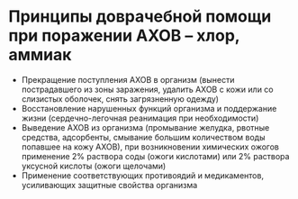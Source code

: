 # Принципы доврачебной помощи при поражении АХОВ – хлор, аммиак

- Прекращение поступления АХОВ в организм (вынести пострадавшего из зоны заражения, удалить АХОВ с кожи или со слизистых оболочек, снять загрязненную
  одежду)
- Восстановление нарушенных функций организма и поддержание жизни (сердечно-легочная реанимация при необходимости)
- Выведение АХОВ из организма (промывание желудка, рвотные средства, адсорбенты, смывание большим количеством воды попавшее на кожу АХОВ), при
  возникновении химических ожогов применение 2% раствора соды (ожоги кислотами) или 2% раствора уксусной кислоты (ожоги щелочами)
- Применение соответствующих противоядий и медикаментов, усиливающих защитные свойства организма
